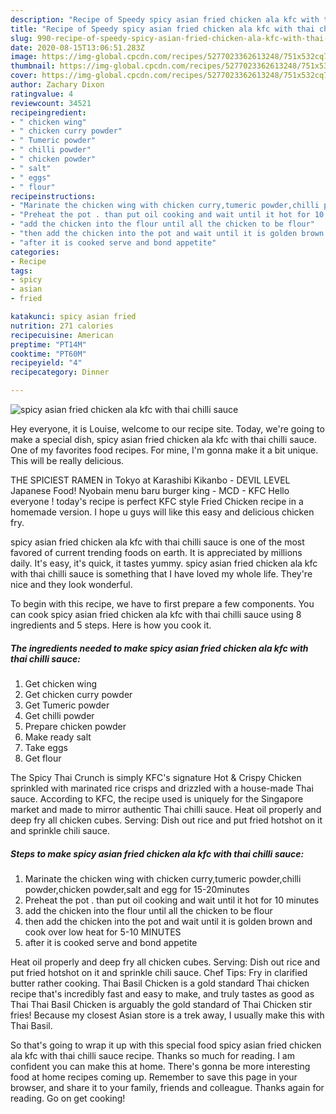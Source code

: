```yaml
---
description: "Recipe of Speedy spicy asian fried chicken ala kfc with thai chilli sauce"
title: "Recipe of Speedy spicy asian fried chicken ala kfc with thai chilli sauce"
slug: 990-recipe-of-speedy-spicy-asian-fried-chicken-ala-kfc-with-thai-chilli-sauce
date: 2020-08-15T13:06:51.283Z
image: https://img-global.cpcdn.com/recipes/5277023362613248/751x532cq70/spicy-asian-fried-chicken-ala-kfc-with-thai-chilli-sauce-recipe-main-photo.jpg
thumbnail: https://img-global.cpcdn.com/recipes/5277023362613248/751x532cq70/spicy-asian-fried-chicken-ala-kfc-with-thai-chilli-sauce-recipe-main-photo.jpg
cover: https://img-global.cpcdn.com/recipes/5277023362613248/751x532cq70/spicy-asian-fried-chicken-ala-kfc-with-thai-chilli-sauce-recipe-main-photo.jpg
author: Zachary Dixon
ratingvalue: 4
reviewcount: 34521
recipeingredient:
- " chicken wing"
- " chicken curry powder"
- " Tumeric powder"
- " chilli powder"
- " chicken powder"
- " salt"
- " eggs"
- " flour"
recipeinstructions:
- "Marinate the chicken wing with chicken curry,tumeric powder,chilli powder,chicken powder,salt and egg for 15-20minutes"
- "Preheat the pot . than put oil cooking and wait until it hot for 10 minutes"
- "add the chicken into the flour until all the chicken to be flour"
- "then add the chicken into the pot and wait until it is golden brown and cook over low heat for 5-10 MINUTES"
- "after it is cooked serve and bond appetite"
categories:
- Recipe
tags:
- spicy
- asian
- fried

katakunci: spicy asian fried 
nutrition: 271 calories
recipecuisine: American
preptime: "PT14M"
cooktime: "PT60M"
recipeyield: "4"
recipecategory: Dinner

---
```



![spicy asian fried chicken ala kfc with thai chilli sauce](https://img-global.cpcdn.com/recipes/5277023362613248/751x532cq70/spicy-asian-fried-chicken-ala-kfc-with-thai-chilli-sauce-recipe-main-photo.jpg)

Hey everyone, it is Louise, welcome to our recipe site. Today, we're going to make a special dish, spicy asian fried chicken ala kfc with thai chilli sauce. One of my favorites food recipes. For mine, I'm gonna make it a bit unique. This will be really delicious.

THE SPICIEST RAMEN in Tokyo at Karashibi Kikanbo - DEVIL LEVEL Japanese Food! Nyobain menu baru burger king - MCD - KFC Hello everyone ! today&#39;s recipe is perfect KFC style Fried Chicken recipe in a homemade version. I hope u guys will like this easy and delicious chicken fry.

spicy asian fried chicken ala kfc with thai chilli sauce is one of the most favored of current trending foods on earth. It is appreciated by millions daily. It's easy, it's quick, it tastes yummy. spicy asian fried chicken ala kfc with thai chilli sauce is something that I have loved my whole life. They're nice and they look wonderful.


To begin with this recipe, we have to first prepare a few components. You can cook spicy asian fried chicken ala kfc with thai chilli sauce using 8 ingredients and 5 steps. Here is how you cook it.

<!--inarticleads1-->

##### The ingredients needed to make spicy asian fried chicken ala kfc with thai chilli sauce:

1. Get  chicken wing
1. Get  chicken curry powder
1. Get  Tumeric powder
1. Get  chilli powder
1. Prepare  chicken powder
1. Make ready  salt
1. Take  eggs
1. Get  flour


The Spicy Thai Crunch is simply KFC&#39;s signature Hot &amp; Crispy Chicken sprinkled with marinated rice crisps and drizzled with a house-made Thai sauce. According to KFC, the recipe used is uniquely for the Singapore market and made to mirror authentic Thai chilli sauce. Heat oil properly and deep fry all chicken cubes. Serving: Dish out rice and put fried hotshot on it and sprinkle chili sauce. 

<!--inarticleads2-->

##### Steps to make spicy asian fried chicken ala kfc with thai chilli sauce:

1. Marinate the chicken wing with chicken curry,tumeric powder,chilli powder,chicken powder,salt and egg for 15-20minutes
1. Preheat the pot . than put oil cooking and wait until it hot for 10 minutes
1. add the chicken into the flour until all the chicken to be flour
1. then add the chicken into the pot and wait until it is golden brown and cook over low heat for 5-10 MINUTES
1. after it is cooked serve and bond appetite


Heat oil properly and deep fry all chicken cubes. Serving: Dish out rice and put fried hotshot on it and sprinkle chili sauce. Chef Tips: Fry in clarified butter rather cooking. Thai Basil Chicken is a gold standard Thai chicken recipe that&#39;s incredibly fast and easy to make, and truly tastes as good as Thai Thai Basil Chicken is arguably the gold standard of Thai Chicken stir fries! Because my closest Asian store is a trek away, I usually make this with Thai Basil. 

So that's going to wrap it up with this special food spicy asian fried chicken ala kfc with thai chilli sauce recipe. Thanks so much for reading. I am confident you can make this at home. There's gonna be more interesting food at home recipes coming up. Remember to save this page in your browser, and share it to your family, friends and colleague. Thanks again for reading. Go on get cooking!
